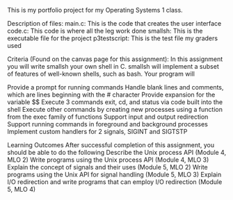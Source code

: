 This is my portfolio project for my Operating Systems 1 class. 

Description of files:
  main.c: This is the code that creates the user interface
  code.c: This code is where all the leg work done
  smallsh: This is the executable file for the project
  p3testscript: This is the test file my graders used

Criteria (Found on the canvas page for this assignment):
In this assignment you will write smallsh your own shell in C. smallsh will implement a subset of features of well-known shells, such as bash. Your program will

Provide a prompt for running commands
Handle blank lines and comments, which are lines beginning with the # character
Provide expansion for the variable $$
Execute 3 commands exit, cd, and status via code built into the shell
Execute other commands by creating new processes using a function from the exec family of functions
Support input and output redirection
Support running commands in foreground and background processes
Implement custom handlers for 2 signals, SIGINT and SIGTSTP


Learning Outcomes
After successful completion of this assignment, you should be able to do the following
Describe the Unix process API (Module 4, MLO 2)
Write programs using the Unix process API (Module 4, MLO 3)
Explain the concept of signals and their uses (Module 5, MLO 2)
Write programs using the Unix API for signal handling (Module 5, MLO 3)
Explain I/O redirection and write programs that can employ I/O redirection (Module 5, MLO 4)
